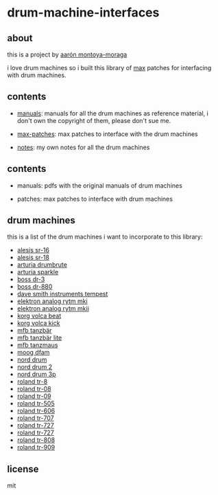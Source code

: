 # drum-machine-interfaces

## about

this is a project by [aarón montoya-moraga](http://montoyamoraga.io/)

i love drum machines so i built this library of [max](https://en.wikipedia.org/wiki/Max_(software)) patches for interfacing with drum machines.

## contents

* [manuals](https://github.com/montoyamoraga/drum-machine-interfaces/tree/master/manuals): manuals for all the drum machines as reference material, i don't own the copyright of them, please don't sue me.

* [max-patches](https://github.com/montoyamoraga/drum-machine-interfaces/tree/master/patches): max patches to interface with the drum machines

* [notes](https://github.com/montoyamoraga/drum-machine-interfaces/tree/master/notes): my own notes for all the drum machines



## contents

* manuals: pdfs with the original manuals of drum machines

* patches: max patches to interface with drum machines

## drum machines

this is a list of the drum machines i want to incorporate to this library:

* [alesis sr-16]()
* [alesis sr-18]()
* [arturia drumbrute]()
* [arturia sparkle]()
* [boss dr-3]()
* [boss dr-880]()
* [dave smith instruments tempest]()
* [elektron analog rytm mki]()
* [elektron analog rytm mkii]()
* [korg volca beat]()
* [korg volca kick]()
* [mfb tanzbär]()
* [mfb tanzbär lite]()
* [mfb tanzmaus]()
* [moog dfam]()
* [nord drum]()
* [nord drum 2]()
* [nord drum 3p]()
* [roland tr-8]()
* [roland tr-08]()
* [roland tr-09]()
* [roland tr-505]()
* [roland tr-606]()
* [roland tr-707]()
* [roland tr-727]()
* [roland tr-727]()
* [roland tr-808]()
* [roland tr-909]()

## license

mit
